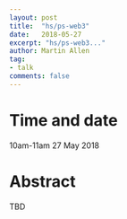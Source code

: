 ```yaml
---
layout: post
title:  "hs/ps-web3"
date:   2018-05-27
excerpt: "hs/ps-web3..."
author: Martin Allen
tag:
- talk
comments: false
---
```


# Time and date
10am-11am 27 May 2018

# Abstract

TBD
